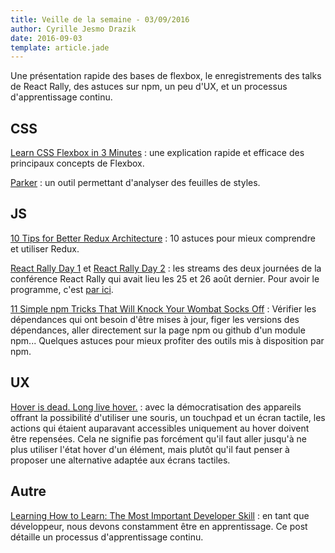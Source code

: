 ```yaml
---
title: Veille de la semaine - 03/09/2016
author: Cyrille Jesmo Drazik
date: 2016-09-03
template: article.jade
---
```


Une présentation rapide des bases de flexbox, le enregistrements des talks de
React Rally, des astuces sur npm, un peu d'UX, et un processus d'apprentissage
continu.

## CSS

[Learn CSS Flexbox in 3 Minutes](https://medium.com/learning-new-stuff/learn-css-flexbox-in-3-minutes-c616c7070672#.pa0ehd7sf) :
une explication rapide et efficace des principaux concepts de Flexbox.

[Parker](https://github.com/katiefenn/parker) : un outil permettant d'analyser
des feuilles de styles.

## JS

[10 Tips for Better Redux Architecture](https://medium.com/javascript-scene/10-tips-for-better-redux-architecture-69250425af44#.23gb5wk1l) :
10 astuces pour mieux comprendre et utiliser Redux.

[React Rally Day 1](https://www.youtube.com/watch?v=Fk--XUEorvc) et [React Rally Day 2](https://www.youtube.com/watch?v=nI0cQ-2YR1I) :
les streams des deux journées de la conférence React Rally qui avait lieu les
25 et 26 août dernier. Pour avoir le programme, c'est [par ici](http://www.reactrally.com/schedule).

[11 Simple npm Tricks That Will Knock Your Wombat Socks Off](http://www.batmanstream.com/) :
Vérifier les dépendances qui ont besoin d'être mises à jour, figer les versions
des dépendances, aller directement sur la page npm ou github d'un module npm...
Quelques astuces pour mieux profiter des outils mis à disposition par npm.

## UX

[Hover is dead. Long live hover.](https://medium.com/instacart-design/hover-is-dead-long-live-hover-37a89d3795df#.c8u2mvx4f) :
avec la démocratisation des appareils offrant la possibilité d'utiliser une
souris, un touchpad et un écran tactile, les actions qui étaient auparavant
accessibles uniquement au hover doivent être repensées. Cela ne signifie pas
forcément qu'il faut aller jusqu'à ne plus utiliser l'état hover d'un élément,
mais plutôt qu'il faut penser à proposer une alternative adaptée aux écrans
tactiles.

## Autre

[Learning How to Learn: The Most Important Developer Skill](https://medium.freecodecamp.com/learning-how-to-learn-the-most-important-developer-skill-7bf62dfaf67d#.7szgm2wsm) :
en tant que développeur, nous devons constamment être en apprentissage. Ce post
détaille un processus d'apprentissage continu.
